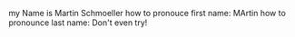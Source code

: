 my Name is Martin Schmoeller
how to pronouce first name: MArtin
how to pronounce last name: Don't even try!
